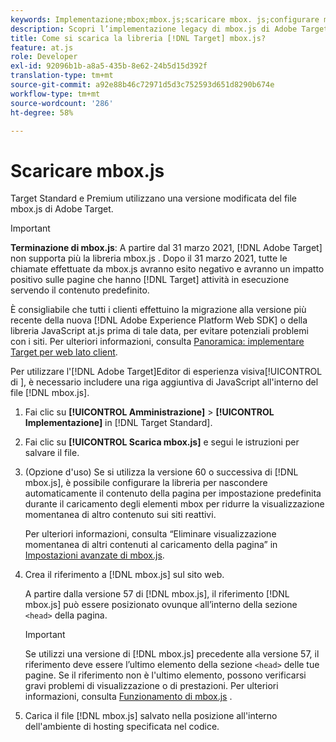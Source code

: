 ```yaml
---
keywords: Implementazione;mbox;mbox.js;scaricare mbox. js;configurare mbox.js
description: Scopri l’implementazione legacy di mbox.js di Adobe Target. Esegui la migrazione a Adobe Experience Platform Web SDK (AEP Web SDK) o all’ultima versione di at.js.
title: Come si scarica la libreria [!DNL Target] mbox.js?
feature: at.js
role: Developer
exl-id: 92096b1b-a8a5-435b-8e62-24b5d15d392f
translation-type: tm+mt
source-git-commit: a92e88b46c72971d5d3c752593d651d8290b674e
workflow-type: tm+mt
source-wordcount: '286'
ht-degree: 58%

---
```


# Scaricare mbox.js

Target Standard e Premium utilizzano una versione modificata del file mbox.js di Adobe Target.

>[!IMPORTANT]
>
>**Terminazione di mbox.js**: A partire dal 31 marzo 2021,  [!DNL Adobe Target] non supporta più la libreria mbox.js . Dopo il 31 marzo 2021, tutte le chiamate effettuate da mbox.js avranno esito negativo e avranno un impatto positivo sulle pagine che hanno [!DNL Target] attività in esecuzione servendo il contenuto predefinito.
>
>È consigliabile che tutti i clienti effettuino la migrazione alla versione più recente della nuova [!DNL Adobe Experience Platform Web SDK] o della libreria JavaScript at.js prima di tale data, per evitare potenziali problemi con i siti. Per ulteriori informazioni, consulta [Panoramica: implementare Target per web lato client](/help/c-implementing-target/c-implementing-target-for-client-side-web/implement-target-for-client-side-web.md).

Per utilizzare l&#39;[!DNL Adobe Target]Editor di esperienza visiva[!UICONTROL  di ], è necessario includere una riga aggiuntiva di JavaScript all&#39;interno del file [!DNL mbox.js].

1. Fai clic su **[!UICONTROL Amministrazione]** > **[!UICONTROL Implementazione]** in [!DNL Target Standard].
1. Fai clic su **[!UICONTROL Scarica mbox.js]** e segui le istruzioni per salvare il file.
1. (Opzione d&#39;uso) Se si utilizza la versione 60 o successiva di [!DNL mbox.js], è possibile configurare la libreria per nascondere automaticamente il contenuto della pagina per impostazione predefinita durante il caricamento degli elementi mbox per ridurre la visualizzazione momentanea di altro contenuto sui siti reattivi.

   Per ulteriori informazioni, consulta “Eliminare visualizzazione momentanea di altri contenuti al caricamento della pagina” in [Impostazioni avanzate di mbox.js](/help/c-implementing-target/c-implementing-target-for-client-side-web/t-mbox-download/advanced-mboxjs-settings.md#reference_A9C8DAC6DF7743EDBCF1D71F8F20843C).

1. Crea il riferimento a [!DNL mbox.js] sul sito web.

   A partire dalla versione 57 di [!DNL mbox.js], il riferimento [!DNL mbox.js] può essere posizionato ovunque all’interno della sezione `<head>` della pagina.

   >[!IMPORTANT]
   >
   >Se utilizzi una versione di [!DNL mbox.js] precedente alla versione 57, il riferimento deve essere l’ultimo elemento della sezione `<head>` delle tue pagine. Se il riferimento non è l&#39;ultimo elemento, possono verificarsi gravi problemi di visualizzazione o di prestazioni. Per ulteriori informazioni, consulta [Funzionamento di mbox.js](/help/c-implementing-target/c-implementing-target-for-client-side-web/t-mbox-download/mbox-technical.md) .

1. Carica il file [!DNL mbox.js] salvato nella posizione all&#39;interno dell&#39;ambiente di hosting specificata nel codice.

